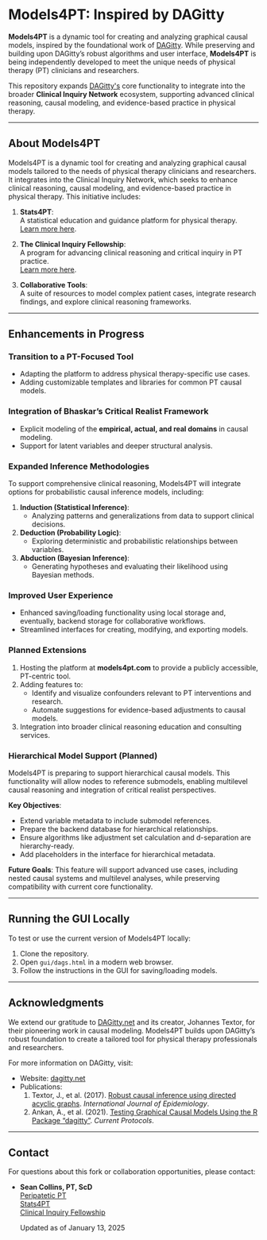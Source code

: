 # Models4PT: Inspired by DAGitty

**Models4PT** is a dynamic tool for creating and analyzing graphical causal models, inspired by the foundational work of [DAGitty](https://dagitty.net). While preserving and building upon DAGitty’s robust algorithms and user interface, **Models4PT** is being independently developed to meet the unique needs of physical therapy (PT) clinicians and researchers.

This repository expands [DAGitty's](https://dagitty.net) core functionality to integrate into the broader **Clinical Inquiry Network** ecosystem, supporting advanced clinical reasoning, causal modeling, and evidence-based practice in physical therapy.

---

## **About Models4PT**

Models4PT is a dynamic tool for creating and analyzing graphical causal models tailored to the needs of physical therapy clinicians and researchers. It integrates into the Clinical Inquiry Network, which seeks to enhance clinical reasoning, causal modeling, and evidence-based practice in physical therapy. This initiative includes:

1. **Stats4PT**:  
   A statistical education and guidance platform for physical therapy.  
   [Learn more here](https://peripateticpt.substack.com/p/welcome-to-stats4pt).

2. **The Clinical Inquiry Fellowship**:  
   A program for advancing clinical reasoning and critical inquiry in PT practice.  
   [Learn more here](https://peripateticpt.substack.com/p/clinical-inquiry-fellowship).

3. **Collaborative Tools**:  
   A suite of resources to model complex patient cases, integrate research findings, and explore clinical reasoning frameworks.

---

## **Enhancements in Progress**

### **Transition to a PT-Focused Tool**
- Adapting the platform to address physical therapy-specific use cases.
- Adding customizable templates and libraries for common PT causal models.

### **Integration of Bhaskar’s Critical Realist Framework**
- Explicit modeling of the **empirical, actual, and real domains** in causal modeling.
- Support for latent variables and deeper structural analysis.

### **Expanded Inference Methodologies**
To support comprehensive clinical reasoning, Models4PT will integrate options for probabilistic causal inference models, including:
1. **Induction (Statistical Inference)**:  
   - Analyzing patterns and generalizations from data to support clinical decisions.
2. **Deduction (Probability Logic)**:  
   - Exploring deterministic and probabilistic relationships between variables.
3. **Abduction (Bayesian Inference)**:  
   - Generating hypotheses and evaluating their likelihood using Bayesian methods.

### **Improved User Experience**
- Enhanced saving/loading functionality using local storage and, eventually, backend storage for collaborative workflows.
- Streamlined interfaces for creating, modifying, and exporting models.

### **Planned Extensions**
1. Hosting the platform at **models4pt.com** to provide a publicly accessible, PT-centric tool.
2. Adding features to:
   - Identify and visualize confounders relevant to PT interventions and research.
   - Automate suggestions for evidence-based adjustments to causal models.
3. Integration into broader clinical reasoning education and consulting services.

### Hierarchical Model Support (Planned)

Models4PT is preparing to support hierarchical causal models. This functionality will allow nodes to reference submodels, enabling multilevel causal reasoning and integration of critical realist perspectives.

**Key Objectives**:
- Extend variable metadata to include submodel references.
- Prepare the backend database for hierarchical relationships.
- Ensure algorithms like adjustment set calculation and d-separation are hierarchy-ready.
- Add placeholders in the interface for hierarchical metadata.

**Future Goals**:
This feature will support advanced use cases, including nested causal systems and multilevel analyses, while preserving compatibility with current core functionality.

---

## **Running the GUI Locally**

To test or use the current version of Models4PT locally:
1. Clone the repository.
2. Open `gui/dags.html` in a modern web browser.
3. Follow the instructions in the GUI for saving/loading models.

---

## **Acknowledgments**

We extend our gratitude to [DAGitty.net](https://dagitty.net) and its creator, Johannes Textor, for their pioneering work in causal modeling. Models4PT builds upon DAGitty’s robust foundation to create a tailored tool for physical therapy professionals and researchers.

For more information on DAGitty, visit:
- Website: [dagitty.net](https://dagitty.net)
- Publications:
  1. Textor, J., et al. (2017). [Robust causal inference using directed acyclic graphs](https://doi.org/10.1093/ije/dyw341). *International Journal of Epidemiology*.
  2. Ankan, A., et al. (2021). [Testing Graphical Causal Models Using the R Package “dagitty”](https://doi.org/10.1002/cpz1.45). *Current Protocols*.

---

## **Contact**

For questions about this fork or collaboration opportunities, please contact:
- **Sean Collins, PT, ScD**  
  [Peripatetic PT](https://peripateticpt.substack.com/)  
  [Stats4PT](https://peripateticpt.substack.com/p/welcome-to-stats4pt)  
  [Clinical Inquiry Fellowship](https://peripateticpt.substack.com/p/clinical-inquiry-fellowship)  

  Updated as of January 13, 2025
